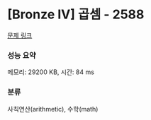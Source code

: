# [Bronze IV] 곱셈 - 2588 

[문제 링크](https://www.acmicpc.net/problem/2588) 

### 성능 요약

메모리: 29200 KB, 시간: 84 ms

### 분류

사칙연산(arithmetic), 수학(math)


